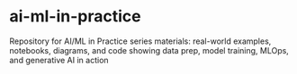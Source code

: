 # ai-ml-in-practice
Repository for AI/ML in Practice series materials: real-world examples, notebooks, diagrams, and code showing data prep, model training, MLOps, and generative AI in action
